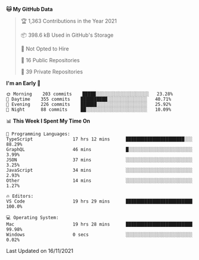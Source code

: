 <!--START_SECTION:waka-->
**🐱 My GitHub Data** 

> 🏆 1,363 Contributions in the Year 2021
 > 
> 📦 398.6 kB Used in GitHub's Storage 
 > 
> 🚫 Not Opted to Hire
 > 
> 📜 16 Public Repositories 
 > 
> 🔑 39 Private Repositories  
 > 
**I'm an Early 🐤** 

```text
🌞 Morning    203 commits    █████░░░░░░░░░░░░░░░░░░░░   23.28% 
🌆 Daytime    355 commits    ██████████░░░░░░░░░░░░░░░   40.71% 
🌃 Evening    226 commits    ██████░░░░░░░░░░░░░░░░░░░   25.92% 
🌙 Night      88 commits     ██░░░░░░░░░░░░░░░░░░░░░░░   10.09%

```


📊 **This Week I Spent My Time On** 

```text
💬 Programming Languages: 
TypeScript               17 hrs 12 mins      ██████████████████████░░░   88.29% 
GraphQL                  46 mins             █░░░░░░░░░░░░░░░░░░░░░░░░   3.99% 
JSON                     37 mins             ░░░░░░░░░░░░░░░░░░░░░░░░░   3.25% 
JavaScript               34 mins             ░░░░░░░░░░░░░░░░░░░░░░░░░   2.93% 
Other                    14 mins             ░░░░░░░░░░░░░░░░░░░░░░░░░   1.27%

🔥 Editors: 
VS Code                  19 hrs 29 mins      █████████████████████████   100.0%

💻 Operating System: 
Mac                      19 hrs 28 mins      █████████████████████████   99.98% 
Windows                  0 secs              ░░░░░░░░░░░░░░░░░░░░░░░░░   0.02%

```


 Last Updated on 16/11/2021
<!--END_SECTION:waka-->

